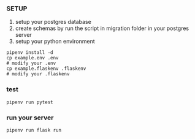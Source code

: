 ### SETUP

1. setup your postgres database
2. create schemas by run the script in migration folder in your postgres server
3. setup your python environment
```
pipenv install -d
cp example.env .env
# modify your .env
cp example.flaskenv .flaskenv
# modify your .flaskenv
```

### test
```
pipenv run pytest
```

### run your server
```
pipenv run flask run
```



